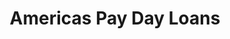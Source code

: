 ---
title: Americas Pay Day Loans
slug: americas-pay-day-loans
updated-on: '2024-05-30T13:44:31.749Z'
created-on: '2024-05-30T13:41:46.671Z'
published-on: '2024-05-30T13:54:32.469Z'
f_city-state-2:
- cms/city/wilmington-oh.md
- cms/city/amelia-oh.md
- cms/city/logan-oh.md
- cms/city/jefferson-oh.md
- cms/city/georgetown-oh.md
f_locations:
- cms/payday-loan/americas-pay-day-loans-4437.md
- cms/payday-loan/americas-pay-day-loans-4438.md
- cms/payday-loan/americas-pay-day-loans-4439.md
- cms/payday-loan/americas-pay-day-loans-4440.md
- cms/payday-loan/americas-pay-day-loans-4441.md
- cms/payday-loan/americas-pay-day-loans-4442.md
f_states:
- cms/state/ohio.md
layout: '[company].html'
tags: company
---